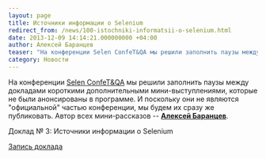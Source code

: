 ```yaml
---
layout: page
title: Источники информации о Selenium
redirect_from: /news/100-istochniki-informatsii-o-selenium.html
date: 2013-12-09 14:14:21.000000000 +04:00
author: Алексей Баранцев
teaser: "На конференции Selen ConfeT&QA мы решили заполнить паузы между докладами короткими дополнительными мини-выступлениями, которые не были анонсированы в программе. И поскольку они не являются \"официальной\" частью конференции, мы будем их сразу же публиковать. Автор всех мини-рассказов Алексей Баранцев. Часть 3. Источники информации о Selenium"
category: Новости
---
```

<p>На конференции <a href="http://confetqa.ru/">Selen ConfeT&amp;QA</a> мы решили заполнить паузы между докладами короткими дополнительными мини-выступлениями, которые не были анонсированы в программе. И поскольку они не являются "официальной" частью конференции, мы будем их сразу же публиковать. Автор всех мини-рассказов -- <a href="http://software-testing.ru/about/authors/9-barancev"><strong>Алексей Баранцев</strong></a>.</p>
<p>Доклад № 3: Источники информации о Selenium</p>
<p><a href="http://software-testing.ru/library/testing/general-testing/1883----selenium">Запись доклада</a></p>
